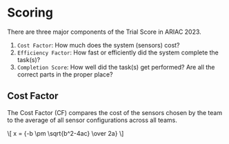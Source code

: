 # Scoring

There are three major components of the Trial Score in ARIAC 2023.

1. `Cost Factor`: How much does the system (sensors) cost?
2. `Efficiency Factor`: How fast or efficiently did the system complete the task(s)?
3. `Completion Score`: How well did the task(s) get performed? Are all the correct parts in the proper place?

## Cost Factor

The Cost Factor \(CF\) compares the cost of the sensors chosen by the team to the average of all sensor configurations across all teams.

\\[ x = {-b \pm \sqrt{b^2-4ac} \over 2a} \\]
